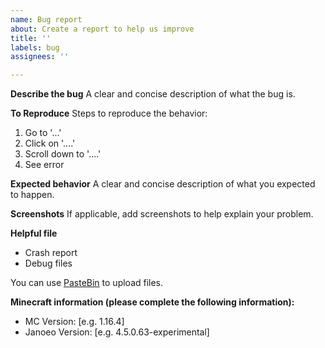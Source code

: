 ```yaml
---
name: Bug report
about: Create a report to help us improve
title: ''
labels: bug
assignees: ''

---
```


**Describe the bug**
A clear and concise description of what the bug is.

**To Reproduce**
Steps to reproduce the behavior:
1. Go to '...'
2. Click on '....'
3. Scroll down to '....'
4. See error

**Expected behavior**
A clear and concise description of what you expected to happen.

**Screenshots**
If applicable, add screenshots to help explain your problem.

**Helpful file**
- Crash report
- Debug files

You can use [PasteBin](https://pastebin.com) to upload files.

**Minecraft information (please complete the following information):**
 - MC Version: [e.g. 1.16.4]
 - Janoeo Version: [e.g. 4.5.0.63-experimental]
